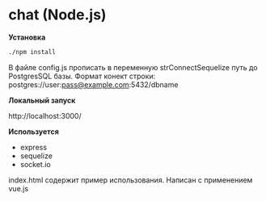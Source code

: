 # chat (Node.js)

**Установка**
```bash
./npm install
```
В файле config.js прописать в переменную strConnectSequelize путь до PostgresSQL базы.
Формат конект строки: postgres://user:pass@example.com:5432/dbname

**Локальный запуск**

http://localhost:3000/

**Используется**

* express
* sequelize
* socket.io

index.html содержит пример использования.
Написан с применением vue.js